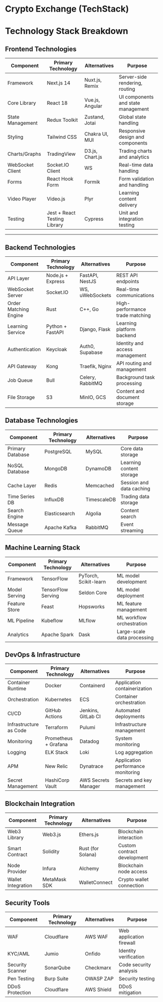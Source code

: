 # Crypto Exchange (TechStack)

# Technology Stack Breakdown

## Frontend Technologies
| Component | Primary Technology | Alternatives | Purpose |
|-----------|-------------------|--------------|----------|
| Framework | Next.js 14 | Nuxt.js, Remix | Server-side rendering, routing |
| Core Library | React 18 | Vue.js, Angular | UI components and state management |
| State Management | Redux Toolkit | Zustand, Jotai | Global state handling |
| Styling | Tailwind CSS | Chakra UI, MUI | Responsive design and components |
| Charts/Graphs | TradingView | D3.js, Chart.js | Trading charts and analytics |
| WebSocket Client | Socket.IO Client | WS | Real-time data handling |
| Forms | React Hook Form | Formik | Form validation and handling |
| Video Player | Video.js | Plyr | Learning content delivery |
| Testing | Jest + React Testing Library | Cypress | Unit and integration testing |

<hr>

## Backend Technologies
| Component | Primary Technology | Alternatives | Purpose |
|-----------|-------------------|--------------|----------|
| API Layer | Node.js + Express | FastAPI, NestJS | REST API endpoints |
| WebSocket Server | Socket.IO | WS, uWebSockets | Real-time communications |
| Order Matching Engine | Rust | C++, Go | High-performance trade matching |
| Learning Service | Python + FastAPI | Django, Flask | Learning platform backend |
| Authentication | Keycloak | Auth0, Supabase | Identity and access management |
| API Gateway | Kong | Traefik, Nginx | API routing and management |
| Job Queue | Bull | Celery, RabbitMQ | Background task processing |
| File Storage | S3 | MinIO, GCS | Content and document storage |

## Database Technologies
| Component | Primary Technology | Alternatives | Purpose |
|-----------|-------------------|--------------|----------|
| Primary Database | PostgreSQL | MySQL | Core data storage |
| NoSQL Database | MongoDB | DynamoDB | Learning content storage |
| Cache Layer | Redis | Memcached | Session and data caching |
| Time Series DB | InfluxDB | TimescaleDB | Trading data storage |
| Search Engine | Elasticsearch | Algolia | Content search |
| Message Queue | Apache Kafka | RabbitMQ | Event streaming |

## Machine Learning Stack
| Component | Primary Technology | Alternatives | Purpose |
|-----------|-------------------|--------------|----------|
| Framework | TensorFlow | PyTorch, Scikit-learn | ML model development |
| Model Serving | TensorFlow Serving | Seldon Core | ML model deployment |
| Feature Store | Feast | Hopsworks | ML feature management |
| ML Pipeline | Kubeflow | MLflow | ML workflow orchestration |
| Analytics | Apache Spark | Dask | Large-scale data processing |

## DevOps & Infrastructure
| Component | Primary Technology | Alternatives | Purpose |
|-----------|-------------------|--------------|----------|
| Container Runtime | Docker | Containerd | Application containerization |
| Orchestration | Kubernetes | ECS | Container orchestration |
| CI/CD | GitHub Actions | Jenkins, GitLab CI | Automated deployments |
| Infrastructure as Code | Terraform | Pulumi | Infrastructure management |
| Monitoring | Prometheus + Grafana | Datadog | System monitoring |
| Logging | ELK Stack | Loki | Log aggregation |
| APM | New Relic | Dynatrace | Application performance monitoring |
| Secret Management | HashiCorp Vault | AWS Secrets Manager | Secrets and key management |

## Blockchain Integration
| Component | Primary Technology | Alternatives | Purpose |
|-----------|-------------------|--------------|----------|
| Web3 Library | Web3.js | Ethers.js | Blockchain interaction |
| Smart Contract | Solidity | Rust (for Solana) | Custom contract development |
| Node Provider | Infura | Alchemy | Blockchain node access |
| Wallet Integration | MetaMask SDK | WalletConnect | Crypto wallet connection |

## Security Tools
| Component | Primary Technology | Alternatives | Purpose |
|-----------|-------------------|--------------|----------|
| WAF | Cloudflare | AWS WAF | Web application firewall |
| KYC/AML | Jumio | Onfido | Identity verification |
| Security Scanner | SonarQube | Checkmarx | Code security analysis |
| Pen Testing | Burp Suite | OWASP ZAP | Security testing |
| DDoS Protection | Cloudflare | AWS Shield | DDoS mitigation |